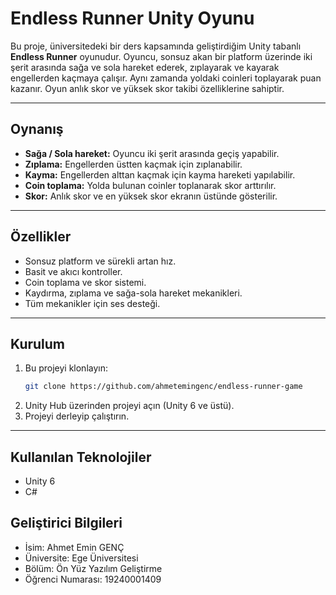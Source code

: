 # Endless Runner Unity Oyunu

Bu proje, üniversitedeki bir ders kapsamında geliştirdiğim Unity tabanlı **Endless Runner** oyunudur. Oyuncu, sonsuz akan bir platform üzerinde iki şerit arasında sağa ve sola hareket ederek, zıplayarak ve kayarak engellerden kaçmaya çalışır. Aynı zamanda yoldaki coinleri toplayarak puan kazanır. Oyun anlık skor ve yüksek skor takibi özelliklerine sahiptir.

---

## Oynanış

- **Sağa / Sola hareket:** Oyuncu iki şerit arasında geçiş yapabilir.
- **Zıplama:** Engellerden üstten kaçmak için zıplanabilir.
- **Kayma:** Engellerden alttan kaçmak için kayma hareketi yapılabilir.
- **Coin toplama:** Yolda bulunan coinler toplanarak skor arttırılır.
- **Skor:** Anlık skor ve en yüksek skor ekranın üstünde gösterilir.

---

## Özellikler

- Sonsuz platform ve sürekli artan hız.
- Basit ve akıcı kontroller.
- Coin toplama ve skor sistemi.
- Kaydırma, zıplama ve sağa-sola hareket mekanikleri.
- Tüm mekanikler için ses desteği.

---

## Kurulum

1. Bu projeyi klonlayın:
   ```bash
   git clone https://github.com/ahmetemingenc/endless-runner-game
2. Unity Hub üzerinden projeyi açın (Unity 6 ve üstü).
3. Projeyi derleyip çalıştırın.

---

## Kullanılan Teknolojiler
- Unity 6
- C#

## Geliştirici Bilgileri
- İsim: Ahmet Emin GENÇ
- Üniversite: Ege Üniversitesi
- Bölüm: Ön Yüz Yazılım Geliştirme
- Öğrenci Numarası: 19240001409
